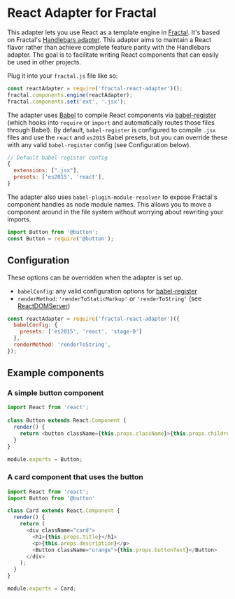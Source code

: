 # React Adapter for Fractal

This adapter lets you use React as a template engine in [Fractal](http://fractal.build). It's based on Fractal's [Handlebars adapter](https://github.com/frctl/handlebars). This adapter aims to maintain a React flavor rather than achieve complete feature parity with the Handlebars adapter. The goal is to facilitate writing React components that can easily be used in other projects.

Plug it into your `fractal.js` file like so: 

```javascript
const reactAdapter = require('fractal-react-adapter')();
fractal.components.engine(reactAdapter);
fractal.components.set('ext', '.jsx');
```

The adapter uses [Babel](https://babeljs.io) to compile React components via [babel-register](https://babeljs.io/docs/usage/babel-register/) (which hooks into `require` or `import` and automatically routes those files through Babel). By default, `babel-register` is configured to compile `.jsx` files and use the `react` and `es2015` Babel presets, but you can override these with any valid `babel-register` config (see Configuration below).

```javascript
// Default babel-register config
{
  extensions: [".jsx"],
  presets: ['es2015', 'react'],
}
```

The adapter also uses `babel-plugin-module-resolver` to expose Fractal's component handles as node module names. This allows you to move a component around in the file system without worrying about rewriting your imports.

```javascript
import Button from '@button';
const Button = require('@button');
```

## Configuration

These options can be overridden when the adapter is set up. 

* `babelConfig`: any valid configuration options for [babel-register](https://babeljs.io/docs/usage/babel-register/)
* `renderMethod`: `'renderToStaticMarkup'` or `'renderToString'` (see [ReactDOMServer](https://facebook.github.io/react/docs/react-dom-server.html))

```javascript
const reactAdapter = require('fractal-react-adapter')({
  babelConfig: {
    presets: ['es2015', 'react', 'stage-0']
  },
  renderMethod: 'renderToString',
});
```

## Example components

### A simple button component

```javascript
import React from 'react';
 
class Button extends React.Component {
  render() {
    return <button className={this.props.className}>{this.props.children}</button>
  }
}

module.exports = Button;
```

### A card component that uses the button

```javascript
import React from 'react';
import Button from '@button'

class Card extends React.Component {
  render() {
    return (
      <div className="card">
        <h1>{this.props.title}</h1>
        <p>{this.props.description}</p>
        <Button className="orange">{this.props.buttonText}</Button>        
      </div>
    );
  }
}

module.exports = Card;
```